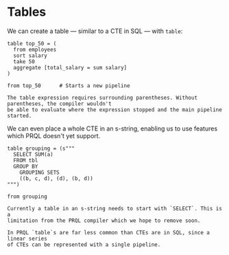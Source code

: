 # Tables

We can create a table — similar to a CTE in SQL — with `table`:

```prql
table top_50 = (
  from employees
  sort salary
  take 50
  aggregate [total_salary = sum salary]
)

from top_50      # Starts a new pipeline
```

```admonish note
The table expression requires surrounding parentheses. Without parentheses, the compiler wouldn't
be able to evaluate where the expression stopped and the main pipeline started.
```

We can even place a whole CTE in an s-string, enabling us to use features which
PRQL doesn't yet support.

```prql
table grouping = (s"""
  SELECT SUM(a)
  FROM tbl
  GROUP BY
    GROUPING SETS
    ((b, c, d), (d), (b, d))
""")

from grouping
```

```admonish note
Currently a table in an s-string needs to start with `SELECT`. This is a
limitation from the PRQL compiler which we hope to remove soon.
```

```admonish info
In PRQL `table`s are far less common than CTEs are in SQL, since a linear series
of CTEs can be represented with a single pipeline.
```

<!--
, like recursive queries:

TODO: get this example to work by removing the restriction to start with SELECT

Example from https://cloud.google.com/bigquery/docs/reference/standard-sql/query-syntax#recursive_keyword

table recursive_example = (s"""
  WITH RECURSIVE
    T1 AS ( (SELECT 1 AS n) UNION ALL (SELECT n + 1 AS n FROM T1 WHERE n < 3) )
  SELECT n FROM T1
""")

from recursive_example

-->
